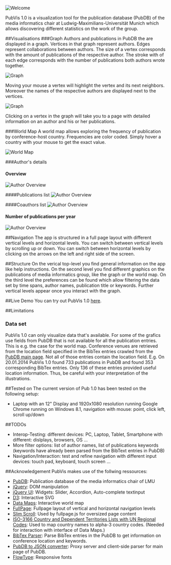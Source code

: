 
![Welcome](https://raw.github.com/katzenfriseur/PubGraph/master/WebContent/img/readme/welcome.PNG)

PubVis 1.0 is a visualization tool for the publication database (PubDB) of the media informatics chair at Ludwig-Maximilians-Universität Munich which allows discovering different statistics on the work of the group.

##Visualisations
###Graph
Authors and publications in PubDB the are displayed in a graph. Vertices in that graph represent authors. Edges represent collaborations between authors. The size of a vertex corresponds with the amount of publications of the respective author. The stroke with of each edge corresponds with the number of publications both authors wrote together.

![Graph](https://raw.github.com/katzenfriseur/PubGraph/master/WebContent/img/readme/graph-standard.PNG)

Moving your mouse a vertex will highlight the vertex and its next neighbors. Moreover the names of the respective authors are displayed next to the vertices.   

![Graph](https://raw.github.com/katzenfriseur/PubGraph/master/WebContent/img/readme/graph-standard-highlighting.PNG)

Clicking on a vertex in the graph will take you to a page with detailed information on an author and his or her publications.


###World Map
A world map allows exploring the frequency of publication by conference-host country. Frequencies are color coded. Simply hover a country with your mouse to get the exact value.

![World Map](https://raw.github.com/katzenfriseur/PubGraph/master/WebContent/img/readme/worldmap-highlighting.PNG)

###Author's details
#### Overview
![Author Overview](https://raw.github.com/katzenfriseur/PubGraph/master/WebContent/img/readme/author-general.PNG)

####Publications list
![Author Overview](https://raw.github.com/katzenfriseur/PubGraph/master/WebContent/img/readme/author-publications.PNG)

####Coauthors list
![Author Overview](https://raw.github.com/katzenfriseur/PubGraph/master/WebContent/img/readme/author-coauthors.PNG)

#### Number of publications per year
![Author Overview](https://raw.github.com/katzenfriseur/PubGraph/master/WebContent/img/readme/author-pubs-year.PNG)


##Navigation
The app is structured in a full page layout with different vertical levels and horizontal levels. You can switch between vertical levels by scrolling up or down. You can switch between horizontal levels by clicking on the arrows on the left and right side of the screen.

##Structure
On the verical top-level you find general information on the app like help instructions. On the second level you find different graphics on the publications of media informatics group, like the graph or the world map. On the third level the preferences can be found which allow filtering the data set by time spans, author names, publication title or keywords. Further vertical levels appear once you interact with the graph.



##Live Demo
You can try out PubVis 1.0 [here](http://botterblaumenstengel.de/pubvis/).


##Limitations
### Data set
PubVis 1.0 can only visualize data that's available. For some of the grafics use fields from PubDB that is not available for all the publication entries. This is e.g. the case for the world map. Conference venues are retrieved from the location field specified in the BibTex entries crawled from the [PubDB main page](www.medien.ifi.lmu.de/cgi-bin/search.pl?all:all:all:all:all). Not all of those entries contain the location field. E.g. On 20.01.2014 PubVis 1.0 found 733 publications in PubDB and found 353 corresponding BibTex entries. Only 136 of these entries provided useful location information. Thus, be careful with your interpretation of the illustrations.


##Tested on
The current version of Pub 1.0 has been tested on the following setup:
- Laptop with an 12" Display and 1920x1080 resolution running Google Chrome running on Windows 8.1, navigation with mouse: point, click left, scroll up/down 


##TODOs
- Interop-Testing: different devices: PC, Laptop, Tablet, Smartphone with different: dislplays, browsers, OS ...
- More filter options: list of author names, list of publications keywords (keywords have already been parsed from the BibText entries in PubDB)
- Navigation/Interaction: test and refine navigation with different input devices: touch pad, keyboard, touch screen ...


##Acknowledgement
PubVis makes use of the follwing ressources:
- [PubDB](http://www.medien.ifi.lmu.de/cgi-bin/search.pl?all:all:all:all:all): Publication database of the media informatics chair of LMU 
- [jQuery](http://jquery.com/): DOM manipulation
- [jQuery UI](http://jqueryui.com/): Widgets: Slider, Accordion, Auto-complete textinput
- [D3](http://d3js.org/): Interactive SVG
- [Data Maps](http://datamaps.github.io/): Interactive world map
- [FullPage](https://github.com/alvarotrigo/fullPage.js): Fullpage layout of vertical and horizontal navigation levels
- [Slim Scroll](http://rocha.la/jQuery-slimScroll): Used by fullpage.js for oversized page content
- [ISO-3166 Country and Dependent Territories Lists with UN Regional Codes](https://github.com/lukes/ISO-3166-Countries-with-Regional-Codes): Used to map country names to alpha-3 country codes. (Needed for interaction with interface of Data Maps.)
- [BibTex Parser](https://github.com/mikolalysenko/bibtex-parser): Parse BibTex entries in the PubDB to get information on conference location and keywords.
- [PubDB to JSON converter](https://github.com/wilkoer/pubdb_to_json_converter/): Proxy server and client-side parser for main page of PubDB.
- [FlowType](https://github.com/simplefocus/FlowType.JS/): Responsive fonts 

